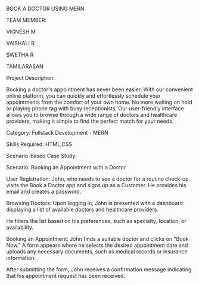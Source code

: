 BOOK A DOCTOR USING MERN:

TEAM MEMBER:


VIGNESH M

VAISHALI R

SWETHA R

TAMILARASAN


Project Description:

Booking a doctor's appointment has never been easier. With our convenient online platform, you can quickly and effortlessly schedule your appointments from the comfort of your own home. No more waiting on hold or playing phone tag with busy receptionists. Our user-friendly interface allows you to browse through a wide range of doctors and healthcare providers, making it simple to find the perfect match for your needs.

Category: Fullstack Development - MERN


Skills Required:
HTML,CSS

Scenario-based Case Study:

Scenario: Booking an Appointment with a Doctor

User Registration: John, who needs to see a doctor for a routine check-up, visits the Book a Doctor app and signs up as a Customer. He provides his email and creates a password.

Browsing Doctors: Upon logging in, John is presented with a dashboard displaying a list of available doctors and healthcare providers.

He filters the list based on his preferences, such as specialty, location, or availability.

Booking an Appointment: John finds a suitable doctor and clicks on "Book Now." A form appears where he selects the desired appointment date and uploads any necessary documents, such as medical records or insurance information.

After submitting the form, John receives a confirmation message indicating that his appointment request has been received.
